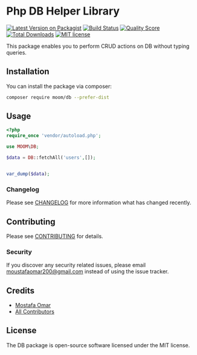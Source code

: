 # Php DB Helper Library

[![Latest Version on Packagist](https://img.shields.io/badge/Version-1.0.0-blue.svg)](https://packagist.org/packages/moom/db)
[![Build Status](https://scrutinizer-ci.com/g/moustafaomar/DB/badges/build.png?b=master)](https://scrutinizer-ci.com/g/moustafaomar/DB/badges/build.png?b=master)
[![Quality Score](https://scrutinizer-ci.com/g/moustafaomar/DB/badges/quality-score.png?b=master)](https://scrutinizer-ci.com/g/moom/db)
[![Total Downloads](https://img.shields.io/packagist/dt/moom/db.svg?style=flat-square)](https://packagist.org/packages/moom/db)
[![MIT license](http://img.shields.io/badge/license-MIT-brightgreen.svg)](http://opensource.org/licenses/MIT)

This package enables you to perform CRUD actions on DB without typing queries.

## Installation

You can install the package via composer:

```bash
composer require moom/db --prefer-dist
```

## Usage

``` php
<?php
require_once 'vendor/autoload.php';

use MOOM\DB;

$data = DB::fetchAll('users',[]);


var_dump($data);
```

### Changelog

Please see [CHANGELOG](CHANGELOG.md) for more information what has changed recently.

## Contributing

Please see [CONTRIBUTING](CONTRIBUTING.md) for details.

### Security

If you discover any security related issues, please email moustafaomar200@gmail.com instead of using the issue tracker.

## Credits

- [Mostafa Omar](https://github.com/mo)
- [All Contributors](../../contributors)

## License

The DB package is open-source software licensed under the MIT license.